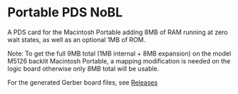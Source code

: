 # Portable PDS NoBL

A PDS card for the Macintosh Portable adding 8MB of RAM running at zero wait states, as well as an optional 1MB of ROM.

Note: To get the full 9MB total (1MB internal + 8MB expansion) on the model M5126 backlit Macintosh Portable, a mapping modification is needed on the logic board otherwise only 8MB total will be usable.

For the generated Gerber board files, see [Releases](https://github.com/rezafouladian/PortablePDSNoBL/releases)
